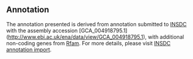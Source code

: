 
Annotation
----------

The annotation presented is derived from annotation submitted to
[INSDC](http://www.insdc.org) with the assembly accession [GCA\_004918795.1]
(http://www.ebi.ac.uk/ena/data/view/GCA_004918795.1),
with additional non-coding genes from
[Rfam](http://rfam.xfam.org/). For more details, please visit [INSDC
annotation import](http://ensemblgenomes.org/info/data/insdc_annotation).
